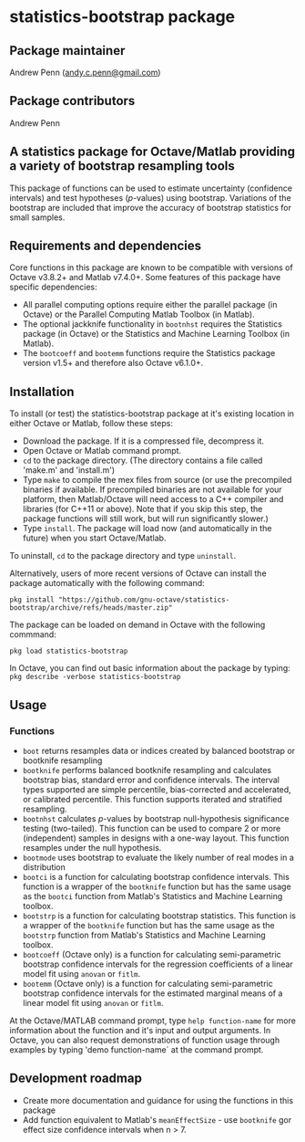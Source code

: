 # statistics-bootstrap package

## Package maintainer
Andrew Penn (andy.c.penn@gmail.com)

## Package contributors
Andrew Penn

## A statistics package for Octave/Matlab providing a variety of bootstrap resampling tools

This package of functions can be used to estimate uncertainty (confidence intervals) and test hypotheses (*p*-values) using bootstrap. Variations of the bootstrap are included that improve the accuracy of bootstrap statistics for small samples.

## Requirements and dependencies

Core functions in this package are known to be compatible with versions of Octave v3.8.2+ and Matlab v7.4.0+. Some features of this package have specific dependencies:

 * All parallel computing options require either the parallel package (in Octave) or the Parallel Computing Matlab Toolbox (in Matlab).  
 * The optional jackknife functionality in `bootnhst` requires the Statistics package (in Octave) or the Statistics and Machine Learning Toolbox (in Matlab).  
 * The `bootcoeff` and `bootemm` functions require the Statistics package version v1.5+ and therefore also Octave v6.1.0+.  
 
## Installation
 
To install (or test) the statistics-bootstrap package at it's existing location in either Octave or Matlab, follow these steps: 
 
 * Download the package. If it is a compressed file, decompress it.
 * Open Octave or Matlab command prompt.
 * `cd` to the package directory. (The directory contains a file called 'make.m' and 'install.m')
 * Type `make` to compile the mex files from source (or use the precompiled binaries if available. If precompiled binaries are not available for your platform, then Matlab/Octave will need access to a C++ compiler and libraries (for C++11 or above). Note that if you skip this step, the package functions will still work, but will run significantly slower.) 
 * Type `install`. The package will load now (and automatically in the future) when you start Octave/Matlab.
 
 To uninstall, `cd` to the package directory and type  `uninstall`.
 
 Alternatively, users of more recent versions of Octave can install the package automatically with the following command:
 
 `pkg install "https://github.com/gnu-octave/statistics-bootstrap/archive/refs/heads/master.zip"`
 
 The package can be loaded on demand in Octave with the following commmand:
 
 `pkg load statistics-bootstrap`
 
 In Octave, you can find out basic information about the package by typing: `pkg describe -verbose statistics-bootstrap`  

## Usage

### Functions

* `boot` returns resamples data or indices created by balanced bootstrap or bootknife resampling  
* `bootknife` performs balanced bootknife resampling and calculates bootstrap bias, standard error and confidence intervals. The interval types supported are simple percentile, bias-corrected and accelerated, or calibrated percentile. This function supports iterated and stratified resampling.
* `bootnhst` calculates *p*-values by bootstrap null-hypothesis significance testing (two-tailed). This function can be used to compare 2 or more (independent) samples in designs with a one-way layout. This function resamples under the null hypothesis.
* `bootmode` uses bootstrap to evaluate the likely number of real modes in a distribution
* `bootci` is a function for calculating bootstrap confidence intervals. This function is a wrapper of the `bootknife` function but has the same usage as the `bootci` function from Matlab's Statistics and Machine Learning toolbox.  
* `bootstrp` is a function for calculating bootstrap statistics. This function is a wrapper of the `bootknife` function but has the same usage as the `bootstrp` function from Matlab's Statistics and Machine Learning toolbox.  
* `bootcoeff` (Octave only) is a function for calculating semi-parametric bootstrap confidence intervals for the regression coefficients of a linear model fit using `anovan` or `fitlm`.  
* `bootemm` (Octave only) is a function for calculating semi-parametric bootstrap confidence intervals for the estimated marginal means of a linear model fit using `anovan` or `fitlm`.  

At the Octave/MATLAB command prompt, type `help function-name` for more information about the function and it's input and output arguments. In Octave, you can also request demonstrations of function usage through examples by typing 'demo function-name` at the command prompt.

## Development roadmap
 
* Create more documentation and guidance for using the functions in this package  
* Add function equivalent to Matlab's `meanEffectSize` - use `bootknife` gor effect size confidence intervals when n > 7.

